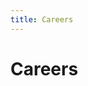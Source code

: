 ```yaml
---
title: Careers
---
```

<head>
<meta name="description" content="View job descriptions, salary ranges, and further information about career opportunities at RISC Zero."/>
<meta property="og:description" content="View job descriptions, salary ranges, and further information about career opportunities at RISC Zero."/>
</head>

# Careers
<div id="grnhse_app"></div>
<script>
function loadScript( url, callback ) {
  var script = document.createElement( "script" );
  script.type = "text/javascript";
  if(script.readyState) {  // only required for IE <9
    script.onreadystatechange = function() {
      if ( script.readyState === "loaded" || script.readyState === "complete" ) {
        script.onreadystatechange = null;
        callback();
      }
    };
  } else {  //Others
    script.onload = function() {
      callback();
    };
  }

  script.src = url;
  document.getElementsByTagName( "head" )[0].appendChild( script );
}


// call the function...
loadScript("https://boards.greenhouse.io/embed/job_board/js?for=risczero", function() {
  Grnhse.Iframe.load(); 
});
</script>
